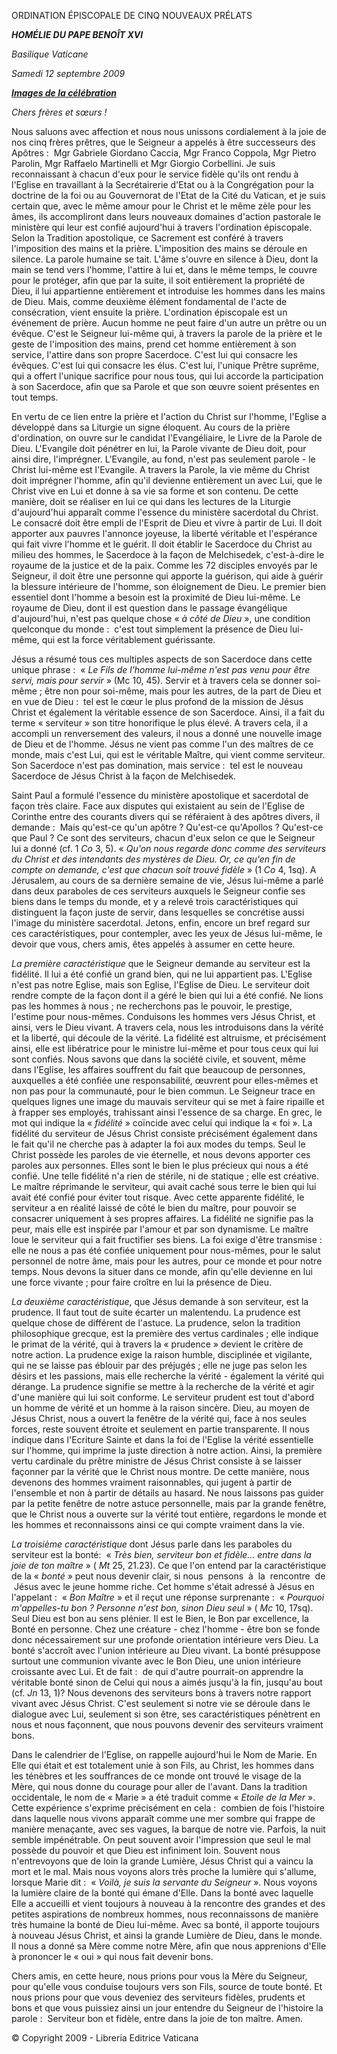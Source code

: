 ORDINATION  ÉPISCOPALE DE CINQ NOUVEAUX PRÉLATS

***HOMÉLIE DU PAPE BENOÎT XVI***

*Basilique Vaticane*

*Samedi 12 septembre 2009*

***[Images de la célébration](http://www.vatican.va/news_services/liturgy/photogallery/2009/20090912/index.html)***

*Chers frères et sœurs !*

Nous saluons avec affection et nous nous unissons cordialement à la joie de nos cinq frères prêtres, que le Seigneur a appelés à être successeurs des Apôtres :  Mgr Gabriele Giordano Caccia, Mgr Franco Coppola, Mgr Pietro Parolin, Mgr Raffaelo Martinelli et Mgr Giorgio Corbellini. Je suis reconnaissant à chacun d'eux pour le service fidèle qu'ils ont rendu à l'Eglise en travaillant à la Secrétairerie d'Etat ou à la Congrégation pour la doctrine de la foi ou au Gouvernorat de l'Etat de la Cité du Vatican, et je suis certain que, avec le même amour pour le Christ et le même zèle pour les âmes, ils accompliront dans leurs nouveaux domaines d'action pastorale le ministère qui leur est confié aujourd'hui à travers l'ordination épiscopale. Selon la Tradition apostolique, ce Sacrement est conféré à travers l'imposition des mains et la prière. L'imposition des mains se déroule en silence. La parole humaine se tait. L'âme s'ouvre en silence à Dieu, dont la main se tend vers l'homme, l'attire à lui et, dans le même temps, le couvre pour le protéger, afin que par la suite, il soit entièrement la propriété de Dieu, il lui appartienne entièrement et introduise les hommes dans les mains de Dieu. Mais, comme deuxième élément fondamental de l'acte de consécration, vient ensuite la prière. L'ordination épiscopale est un événement de prière. Aucun homme ne peut faire d'un autre un prêtre ou un évêque. C'est le Seigneur lui-même qui, à travers la parole de la prière et le geste de l'imposition des mains, prend cet homme entièrement à son service, l'attire dans son propre Sacerdoce. C'est lui qui consacre les évêques. C'est lui qui consacre les élus. C'est lui, l'unique Prêtre suprême, qui a offert l'unique sacrifice pour nous tous, qui lui accorde la participation à son Sacerdoce, afin que sa Parole et que son œuvre soient présentes en tout temps.

En vertu de ce lien entre la prière et l'action du Christ sur l'homme, l'Eglise a développé dans sa Liturgie un signe éloquent. Au cours de la prière d'ordination, on ouvre sur le candidat l'Evangéliaire, le Livre de la Parole de Dieu. L'Evangile doit pénétrer en lui, la Parole vivante de Dieu doit, pour ainsi dire, l'imprégner. L'Evangile, au fond, n'est pas seulement parole - le Christ lui-même est l'Evangile. A travers la Parole, la vie même du Christ doit imprégner l'homme, afin qu'il devienne entièrement un avec Lui, que le Christ vive en Lui et donne à sa vie sa forme et son contenu. De cette manière, doit se réaliser en lui ce qui dans les lectures de la Liturgie d'aujourd'hui apparaît comme l'essence du ministère sacerdotal du Christ. Le consacré doit être empli de l'Esprit de Dieu et vivre à partir de Lui. Il doit apporter aux pauvres l'annonce joyeuse, la liberté véritable et l'espérance qui fait vivre l'homme et le guérit. Il doit établir le Sacerdoce du Christ au milieu des hommes, le Sacerdoce à la façon de Melchisedek, c'est-à-dire le royaume de la justice et de la paix. Comme les 72 disciples envoyés par le Seigneur, il doit être une personne qui apporte la guérison, qui aide à guérir la blessure intérieure de l'homme, son éloignement de Dieu. Le premier bien essentiel dont l'homme a besoin est la proximité de Dieu lui-même. Le royaume de Dieu, dont il est question dans le passage évangélique d'aujourd'hui, n'est pas quelque chose « *à côté de Dieu* », une condition quelconque du monde :  c'est tout simplement la présence de Dieu lui-même, qui est la force véritablement guérissante.

Jésus a résumé tous ces multiples aspects de son Sacerdoce dans cette unique phrase :  « *Le Fils de l'homme lui-même n'est pas venu pour être servi, mais pour servir* » (Mc 10, 45). Servir et à travers cela se donner soi-même ; être non pour soi-même, mais pour les autres, de la part de Dieu et en vue de Dieu :  tel est le cœur le plus profond de la mission de Jésus Christ et également la véritable essence de son Sacerdoce. Ainsi, il a fait du terme « serviteur » son titre honorifique le plus élevé. A travers cela, il a accompli un renversement des valeurs, il nous a donné une nouvelle image de Dieu et de l'homme. Jésus ne vient pas comme l'un des maîtres de ce monde, mais c'est Lui, qui est le véritable Maître, qui vient comme serviteur. Son Sacerdoce n'est pas domination, mais service :  tel est le nouveau Sacerdoce de Jésus Christ à la façon de Melchisedek.

Saint Paul a formulé l'essence du ministère apostolique et sacerdotal de façon très claire. Face aux disputes qui existaient au sein de l'Eglise de Corinthe entre des courants divers qui se référaient à des apôtres divers, il demande :  Mais qu'est-ce qu'un apôtre ? Qu'est-ce qu'Apollos ? Qu'est-ce que Paul ? Ce sont des serviteurs, chacun d'eux selon ce que le Seigneur lui a donné (cf. 1 *Co* 3, 5). « *Qu'on nous regarde donc comme des serviteurs du Christ et des intendants des mystères de Dieu. Or, ce qu'en fin de compte on demande, c'est que chacun soit trouvé fidèle* » (1 *Co* 4, 1sq). A Jérusalem, au cours de sa dernière semaine de vie, Jésus lui-même a parlé dans deux paraboles de ces serviteurs auxquels le Seigneur confie ses biens dans le temps du monde, et y a relevé trois caractéristiques qui distinguent la façon juste de servir, dans lesquelles se concrétise aussi l'image du ministère sacerdotal. Jetons, enfin, encore un bref regard sur ces caractéristiques, pour contempler, avec les yeux de Jésus lui-même, le devoir que vous, chers amis, êtes appelés à assumer en cette heure.

*La première caractéristique* que le Seigneur demande au serviteur est la fidélité. Il lui a été confié un grand bien, qui ne lui appartient pas. L'Eglise n'est pas notre Eglise, mais son Eglise, l'Eglise de Dieu. Le serviteur doit rendre compte de la façon dont il a géré le bien qui lui a été confié. Ne lions pas les hommes à nous ; ne recherchons pas le pouvoir, le prestige, l'estime pour nous-mêmes. Conduisons les hommes vers Jésus Christ, et ainsi, vers le Dieu vivant. A travers cela, nous les introduisons dans la vérité et la liberté, qui découle de la vérité. La fidélité est altruisme, et précisément ainsi, elle est libératrice pour le ministre lui-même et pour tous ceux qui lui sont confiés. Nous savons que dans la société civile, et souvent, même dans l'Eglise, les affaires souffrent du fait que beaucoup de personnes, auxquelles a été confiée une responsabilité, œuvrent pour elles-mêmes et non pas pour la communauté, pour le bien commun. Le Seigneur trace en quelques lignes une image du mauvais serviteur qui se met à faire ripaille et à frapper ses employés, trahissant ainsi l'essence de sa charge. En grec, le mot qui indique la « *fidélité* » coïncide avec celui qui indique la « foi ». La fidélité du serviteur de Jésus Christ consiste précisément également dans le fait qu'il ne cherche pas à adapter la foi aux modes du temps. Seul le Christ possède les paroles de vie éternelle, et nous devons apporter ces paroles aux personnes. Elles sont le bien le plus précieux qui nous a été confié. Une telle fidélité n'a rien de stérile, ni de statique ; elle est créative. Le maître réprimande le serviteur, qui avait caché sous terre le bien qui lui avait été confié pour éviter tout risque. Avec cette apparente fidélité, le serviteur a en réalité laissé de côté le bien du maître, pour pouvoir se consacrer uniquement à ses propres affaires. La fidélité ne signifie pas la peur, mais elle est inspirée par l'amour et par son dynamisme. Le maître loue le serviteur qui a fait fructifier ses biens. La foi exige d'être transmise :  elle ne nous a pas été confiée uniquement pour nous-mêmes, pour le salut personnel de notre âme, mais pour les autres, pour ce monde et pour notre temps. Nous devons la situer dans ce monde, afin qu'elle devienne en lui une force vivante ; pour faire croître en lui la présence de Dieu.

*La deuxième caractéristique*, que Jésus demande à son serviteur, est la prudence. Il faut tout de suite écarter un malentendu. La prudence est quelque chose de différent de l'astuce. La prudence, selon la tradition philosophique grecque, est la première des vertus cardinales ; elle indique le primat de la vérité, qui à travers la « prudence » devient le critère de notre action. La prudence exige la raison humble, disciplinée et vigilante, qui ne se laisse pas éblouir par des préjugés ; elle ne juge pas selon les désirs et les passions, mais elle recherche la vérité - également la vérité qui dérange. La prudence signifie se mettre à la recherche de la vérité et agir d'une manière qui lui soit conforme. Le serviteur prudent est tout d'abord un homme de vérité et un homme à la raison sincère. Dieu, au moyen de Jésus Christ, nous a ouvert la fenêtre de la vérité qui, face à nos seules forces, reste souvent étroite et seulement en partie transparente. Il nous indique dans l'Ecriture Sainte et dans la foi de l'Eglise la vérité essentielle sur l'homme, qui imprime la juste direction à notre action. Ainsi, la première vertu cardinale du prêtre ministre de Jésus Christ consiste à se laisser façonner par la vérité que le Christ nous montre. De cette manière, nous devenons des hommes vraiment raisonnables, qui jugent à partir de l'ensemble et non à partir de détails au hasard. Ne nous laissons pas guider par la petite fenêtre de notre astuce personnelle, mais par la grande fenêtre, que le Christ nous a ouverte sur la vérité tout entière, regardons le monde et les hommes et reconnaissons ainsi ce qui compte vraiment dans la vie.

*La troisième caractéristique* dont Jésus parle dans les paraboles du serviteur est la bonté:  « *Très bien, serviteur bon et fidèle... entre dans la joie de ton maître* » ( *Mt* 25, 21.23). Ce que l'on entend par la caractéristique de la « *bonté* » peut nous devenir clair, si nous  pensons  à  la  rencontre  de  Jésus avec le jeune homme riche. Cet homme s'était adressé à Jésus en l'appelant :  « *Bon Maître* » et il reçut une réponse surprenante :  « *Pourquoi m'appelles-tu bon ? Personne n'est bon, sinon Dieu seul* » ( *Mc* 10, 17sq). Seul Dieu est bon au sens plénier. Il est le Bien, le Bon par excellence, la Bonté en personne. Chez une créature - chez l'homme - être bon se fonde donc nécessairement sur une profonde orientation intérieure vers Dieu. La bonté s'accroît avec l'union intérieure au Dieu vivant. La bonté présuppose surtout une communion vivante avec le Bon Dieu, une union intérieure croissante avec Lui. Et de fait :  de qui d'autre pourrait-on apprendre la véritable bonté sinon de Celui qui nous a aimés jusqu'à la fin, jusqu'au bout (cf. *Jn* 13, 1)? Nous devenons des serviteurs bons à travers notre rapport vivant avec Jésus Christ. C'est seulement si notre vie se déroule dans le dialogue avec Lui, seulement si son être, ses caractéristiques pénètrent en nous et nous façonnent, que nous pouvons devenir des serviteurs vraiment bons.

Dans le calendrier de l'Eglise, on rappelle aujourd'hui le Nom de Marie. En Elle qui était et est totalement unie à son Fils, au Christ, les hommes dans les ténèbres et les souffrances de ce monde ont trouvé le visage de la Mère, qui nous donne du courage pour aller de l'avant. Dans la tradition occidentale, le nom de « Marie » a été traduit comme « *Etoile de la Mer* ». Cette expérience s'exprime précisément en cela :  combien de fois l'histoire dans laquelle nous vivons apparaît comme une mer sombre qui frappe de manière menaçante, avec ses vagues, la barque de notre vie. Parfois, la nuit semble impénétrable. On peut souvent avoir l'impression que seul le mal possède du pouvoir et que Dieu est infiniment loin. Souvent nous n'entrevoyons que de loin la grande Lumière, Jésus Christ qui a vaincu la mort et le mal. Mais nous voyons alors très proche la lumière qui s'allume, lorsque Marie dit :  « *Voilà, je suis la servante du Seigneur* ». Nous voyons la lumière claire de la bonté qui émane d'Elle. Dans la bonté avec laquelle Elle a accueilli et vient toujours à nouveau à la rencontre des grandes et des petites aspirations de nombreux hommes, nous reconnaissons de manière très humaine la bonté de Dieu lui-même. Avec sa bonté, il apporte toujours à nouveau Jésus Christ, et ainsi la grande Lumière de Dieu, dans le monde. Il nous a donné sa Mère comme notre Mère, afin que nous apprenions d'Elle à prononcer le « oui » qui nous fait devenir bons.

Chers amis, en cette heure, nous prions pour vous la Mère du Seigneur, pour qu'elle vous conduise toujours vers son Fils, source de toute bonté. Et nous prions pour que vous deveniez des serviteurs fidèles, prudents et bons et que vous puissiez ainsi un jour entendre du Seigneur de l'histoire la parole :  Serviteur bon et fidèle, entre dans la joie de ton maître. Amen.

© Copyright 2009 - Libreria Editrice Vaticana